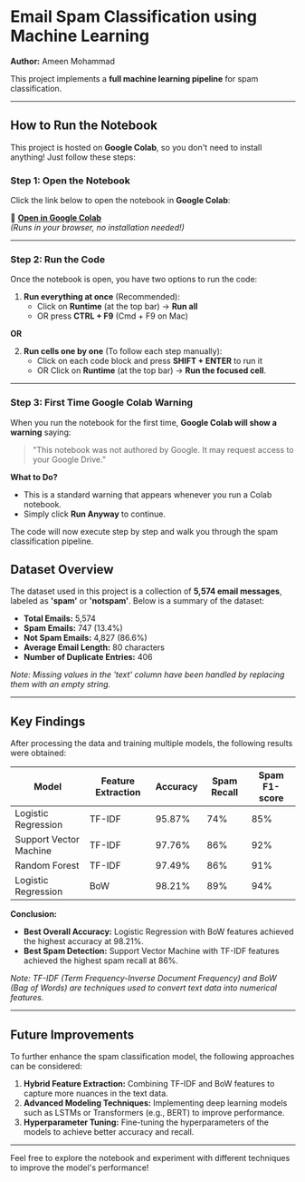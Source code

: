 # **Email Spam Classification using Machine Learning**

**Author:** Ameen Mohammad  

This project implements a **full machine learning pipeline** for spam classification.

---

## **How to Run the Notebook**

This project is hosted on **Google Colab**, so you don't need to install anything! Just follow these steps:

### **Step 1: Open the Notebook**
Click the link below to open the notebook in **Google Colab**:

🔗 **[Open in Google Colab](https://colab.research.google.com/drive/1y-k7DWK4WNj2LEmyBQxx6MNBQ_Nf0vpC)**  
*(Runs in your browser, no installation needed!)*

---

### **Step 2: Run the Code**
Once the notebook is open, you have two options to run the code:

1. **Run everything at once** (Recommended):
   - Click on **Runtime** (at the top bar) → **Run all**
   - OR press **CTRL + F9** (Cmd + F9 on Mac)
   
**OR**

2. **Run cells one by one** (To follow each step manually):
   - Click on each code block and press **SHIFT + ENTER** to run it
   - OR Click on **Runtime** (at the top bar) → **Run the focused cell**.

---

### **Step 3: First Time Google Colab Warning**
When you run the notebook for the first time, **Google Colab will show a warning** saying:
> "This notebook was not authored by Google. It may request access to your Google Drive."

**What to Do?**
- This is a standard warning that appears whenever you run a Colab notebook.
- Simply click **Run Anyway** to continue.

The code will now execute step by step and walk you through the spam classification pipeline.

## **Dataset Overview**

The dataset used in this project is a collection of **5,574 email messages**, labeled as **'spam'** or **'notspam'**. Below is a summary of the dataset:

- **Total Emails:** 5,574
- **Spam Emails:** 747 (13.4%)
- **Not Spam Emails:** 4,827 (86.6%)
- **Average Email Length:** 80 characters
- **Number of Duplicate Entries:** 406

*Note: Missing values in the 'text' column have been handled by replacing them with an empty string.*

---

## **Key Findings**

After processing the data and training multiple models, the following results were obtained:

| Model                  | Feature Extraction | Accuracy | Spam Recall | Spam F1-score |
|------------------------|--------------------|----------|-------------|---------------|
| Logistic Regression    | TF-IDF             | 95.87%   | 74%         | 85%           |
| Support Vector Machine | TF-IDF             | 97.76%   | 86%         | 92%           |
| Random Forest          | TF-IDF             | 97.49%   | 86%         | 91%           |
| Logistic Regression    | BoW                | 98.21%   | 89%         | 94%           |

**Conclusion:**

- **Best Overall Accuracy:** Logistic Regression with BoW features achieved the highest accuracy at 98.21%.
- **Best Spam Detection:** Support Vector Machine with TF-IDF features achieved the highest spam recall at 86%.

*Note: TF-IDF (Term Frequency-Inverse Document Frequency) and BoW (Bag of Words) are techniques used to convert text data into numerical features.*

---

## **Future Improvements**

To further enhance the spam classification model, the following approaches can be considered:

1. **Hybrid Feature Extraction:** Combining TF-IDF and BoW features to capture more nuances in the text data.
2. **Advanced Modeling Techniques:** Implementing deep learning models such as LSTMs or Transformers (e.g., BERT) to improve performance.
3. **Hyperparameter Tuning:** Fine-tuning the hyperparameters of the models to achieve better accuracy and recall.

---

Feel free to explore the notebook and experiment with different techniques to improve the model's performance!

